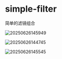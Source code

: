 # simple-filter
简单的滤镜组合


![20250626145949](https://github.com/user-attachments/assets/597b7c70-f4ff-4d31-9935-cce4406ad204)

![20250626144745](https://github.com/user-attachments/assets/cb91fb94-3d35-4ee4-b40d-e6eb4cf4e167)


![20250626145545](https://github.com/user-attachments/assets/2239b3d1-8897-491f-9ec1-a0b611984318)

